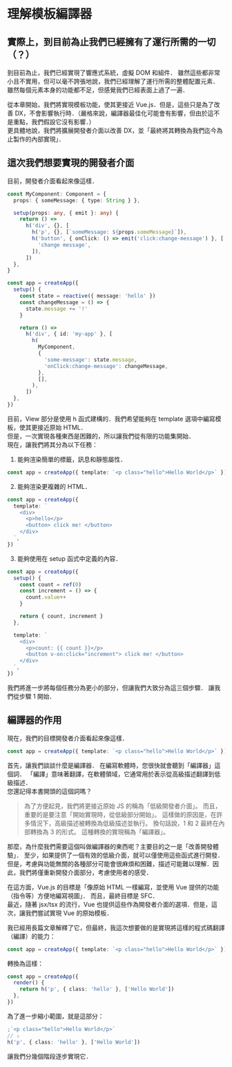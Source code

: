 # 理解模板編譯器

## 實際上，到目前為止我們已經擁有了運行所需的一切（？）

到目前為止，我們已經實現了響應式系統，虛擬 DOM 和組件．
雖然這些都非常小且不實用，但可以毫不誇張地說，我們已經理解了運行所需的整體配置元素．
雖然每個元素本身的功能都不足，但感覺我們已經表面上過了一遍．

從本章開始，我們將實現模板功能，使其更接近 Vue.js．但是，這些只是為了改善 DX，不會影響執行時．（嚴格來說，編譯器最佳化可能會有影響，但由於這不是重點，我們假設它沒有影響．）\
更具體地說，我們將擴展開發者介面以改善 DX，並「最終將其轉換為我們迄今為止製作的內部實現」．

## 這次我們想要實現的開發者介面

目前，開發者介面看起來像這樣．

```ts
const MyComponent: Component = {
  props: { someMessage: { type: String } },

  setup(props: any, { emit }: any) {
    return () =>
      h('div', {}, [
        h('p', {}, [`someMessage: ${props.someMessage}`]),
        h('button', { onClick: () => emit('click:change-message') }, [
          'change message',
        ]),
      ])
  },
}

const app = createApp({
  setup() {
    const state = reactive({ message: 'hello' })
    const changeMessage = () => {
      state.message += '!'
    }

    return () =>
      h('div', { id: 'my-app' }, [
        h(
          MyComponent,
          {
            'some-message': state.message,
            'onClick:change-message': changeMessage,
          },
          [],
        ),
      ])
  },
})
```

目前，View 部分是使用 h 函式建構的．我們希望能夠在 template 選項中編寫模板，使其更接近原始 HTML．\
但是，一次實現各種東西是困難的，所以讓我們從有限的功能集開始．\
現在，讓我們將其分為以下任務：

1. 能夠渲染簡單的標籤，訊息和靜態屬性．

```ts
const app = createApp({ template: `<p class="hello">Hello World</p>` })
```

2. 能夠渲染更複雜的 HTML．

```ts
const app = createApp({
  template: `
    <div>
      <p>hello</p>
      <button> click me! </button>
    </div>
  `,
})
```

3. 能夠使用在 setup 函式中定義的內容．

```ts
const app = createApp({
  setup() {
    const count = ref(0)
    const increment = () => {
      count.value++
    }

    return { count, increment }
  },

  template: `
    <div>
      <p>count: {{ count }}</p>
      <button v-on:click="increment"> click me! </button>
    </div>
  `,
})
```

我們將進一步將每個任務分為更小的部分，但讓我們大致分為這三個步驟．
讓我們從步驟 1 開始．

## 編譯器的作用

現在，我們的目標開發者介面看起來像這樣．

```ts
const app = createApp({ template: `<p class="hello">Hello World</p>` })
```

首先，讓我們談談什麼是編譯器．
在編寫軟體時，您很快就會聽到「編譯器」這個詞．
「編譯」意味著翻譯，在軟體領域，它通常用於表示從高級描述翻譯到低級描述．\
您還記得本書開頭的這個詞嗎？

> 為了方便起見，我們將更接近原始 JS 的稱為「低級開發者介面」。
> 而且，重要的是要注意「開始實現時，從低級部分開始」。
> 這樣做的原因是，在許多情況下，高級描述被轉換為低級描述並執行。
> 換句話說，1 和 2 最終在內部轉換為 3 的形式。
> 這種轉換的實現稱為「編譯器」。

那麼，為什麼我們需要這個叫做編譯器的東西呢？主要目的之一是「改善開發體驗」．
至少，如果提供了一個有效的低級介面，就可以僅使用這些函式進行開發．
但是，考慮與功能無關的各種部分可能會很麻煩和困難，描述可能難以理解．因此，我們將僅重新開發介面部分，考慮使用者的感受．

在這方面，Vue.js 的目標是「像原始 HTML 一樣編寫，並使用 Vue 提供的功能（指令等）方便地編寫視圖」．
而且，最終目標是 SFC．\
最近，隨著 jsx/tsx 的流行，Vue 也提供這些作為開發者介面的選項．但是，這次，讓我們嘗試實現 Vue 的原始模板．

我已經用長篇文章解釋了它，但最終，我這次想要做的是實現將這樣的程式碼翻譯（編譯）的能力：

```ts
const app = createApp({ template: `<p class="hello">Hello World</p>` })
```

轉換為這樣：

```ts
const app = createApp({
  render() {
    return h('p', { class: 'hello' }, ['Hello World'])
  },
})
```

為了進一步縮小範圍，就是這部分：

```ts
;`<p class="hello">Hello World</p>`
// ↓
h('p', { class: 'hello' }, ['Hello World'])
```

讓我們分幾個階段逐步實現它．
